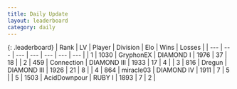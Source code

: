 ```yaml
---
title: Daily Update
layout: leaderboard
category: daily
---
```


{: .leaderboard}
| Rank | LV | Player | Division | Elo | Wins | Losses |
| --- | --- | --- | --- | --- | --- | --- |
| <span data-change="3">1</span> | 1030 | <span title="ID: 315148">GryphonEX</span> | DIAMOND I | <span data-change="-263">1976</span> | <span data-change="-523">37</span> | <span data-change="-202">18</span> |
| <span data-change="34">2</span> | 459 | <span title="ID: 539711">Connection</span> | DIAMOND III | <span data-change="-127">1933</span> | <span data-change="-180">17</span> | <span data-change="-122">4</span> |
| <span data-change="24">3</span> | 816 | <span title="ID: 337810">Dregun</span> | DIAMOND III | <span data-change="-153">1926</span> | <span data-change="-25">21</span> | <span data-change="-7">8</span> |
| <span data-change="2">4</span> | 864 | <span title="ID: 416373">miracle03</span> | DIAMOND IV | <span data-change="-311">1911</span> | <span data-change="-151">7</span> | <span data-change="-49">5</span> |
| <span data-change="6">5</span> | 1503 | <span title="ID: 304661">AcidDownpour</span> | RUBY I | <span data-change="-269">1893</span> | <span data-change="-145">7</span> | <span data-change="-96">2</span> |